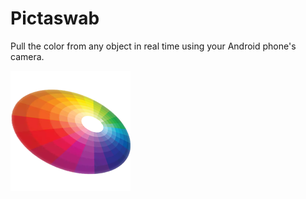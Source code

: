 # Pictaswab
Pull the color from any object in real time using your Android phone's camera.

![alt text](https://raw.githubusercontent.com/michaelrhyndress/Pictaswab/master/app/src/main/res/mipmap-xxxhdpi/pictaswab_logo.png)
